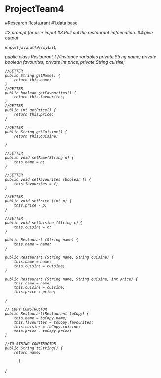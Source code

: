 # ProjectTeam4
#Research Restaurant
#1.data base<sorts of restaurant><food type><price><address><hours>
#2.prompt for user imput
#3.Pull out the restaurant imformation.
#4.give output
 
import java.util.ArrayList;

public class Restaurant {
	//instance variables
	private String name;
	private boolean favourites;
	private int price;
	private String cuisine;
	
	//GETTER 
	public String getName() {
		return this.name;
	}
	//GETTER
	public boolean getFavourites() {
		return this.favourites;
	}
	//GETTER
	public int getPrice() {
		return this.price;
	}
	
	//GETTER
	public String getCuisine() {
		return this.cuisine;
		
	}
	
	//SETTER
	public void setName(String n) {
		this.name = n;
	}
	
	//SETTER
	public void setFavourites (boolean f) {
		this.favourites = f;
	}
	
	//SETTER
	public void setPrice (int p) {
		this.price = p;
	}
	
	//SETTER
	public void setCuisine (String c) {
		this.cuisine = c;
	}
	
	public Restaurant (String name) {
		this.name = name;
	}
	
	public Restaurant (String name, String cuisine) {
		this.name = name;
		this.cuisine = cuisine;
	}
	
	public Restaurant (String name, String cuisine, int price) {
		this.name = name;
		this.cuisine = cuisine;
		this.price = price; 
		
	}
	
	// COPY CONSTRUCTOR
	public Restaurant(Restaurant toCopy) {
		this.name = toCopy.name;
		this.favourites = toCopy.favourites;
		this.cuisine = toCopy.cuisine;
		this.price = toCopy.price;
	}
	
	//TO STRING CONSTRUCTOR 
	public String toString() {
		return name;
		    
		  }
		
		
}
